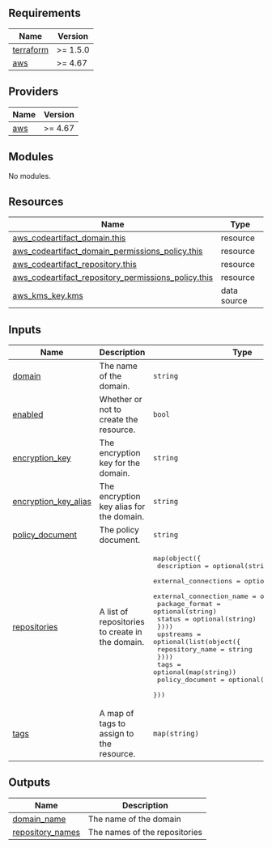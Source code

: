 
<!-- BEGINNING OF PRE-COMMIT-TERRAFORM DOCS HOOK -->
## Requirements

| Name | Version |
|------|---------|
| <a name="requirement_terraform"></a> [terraform](#requirement\_terraform) | >= 1.5.0 |
| <a name="requirement_aws"></a> [aws](#requirement\_aws) | >= 4.67 |

## Providers

| Name | Version |
|------|---------|
| <a name="provider_aws"></a> [aws](#provider\_aws) | >= 4.67 |

## Modules

No modules.

## Resources

| Name | Type |
|------|------|
| [aws_codeartifact_domain.this](https://registry.terraform.io/providers/hashicorp/aws/latest/docs/resources/codeartifact_domain) | resource |
| [aws_codeartifact_domain_permissions_policy.this](https://registry.terraform.io/providers/hashicorp/aws/latest/docs/resources/codeartifact_domain_permissions_policy) | resource |
| [aws_codeartifact_repository.this](https://registry.terraform.io/providers/hashicorp/aws/latest/docs/resources/codeartifact_repository) | resource |
| [aws_codeartifact_repository_permissions_policy.this](https://registry.terraform.io/providers/hashicorp/aws/latest/docs/resources/codeartifact_repository_permissions_policy) | resource |
| [aws_kms_key.kms](https://registry.terraform.io/providers/hashicorp/aws/latest/docs/data-sources/kms_key) | data source |

## Inputs

| Name | Description | Type | Default | Required |
|------|-------------|------|---------|:--------:|
| <a name="input_domain"></a> [domain](#input\_domain) | The name of the domain. | `string` | n/a | yes |
| <a name="input_enabled"></a> [enabled](#input\_enabled) | Whether or not to create the resource. | `bool` | `true` | no |
| <a name="input_encryption_key"></a> [encryption\_key](#input\_encryption\_key) | The encryption key for the domain. | `string` | `null` | no |
| <a name="input_encryption_key_alias"></a> [encryption\_key\_alias](#input\_encryption\_key\_alias) | The encryption key alias for the domain. | `string` | `null` | no |
| <a name="input_policy_document"></a> [policy\_document](#input\_policy\_document) | The policy document. | `string` | `null` | no |
| <a name="input_repositories"></a> [repositories](#input\_repositories) | A list of repositories to create in the domain. | <pre>map(object({<br>    description = optional(string)<br>    external_connections = optional(list(object({<br>      external_connection_name = optional(string)<br>      package_format           = optional(string)<br>      status                   = optional(string)<br>    })))<br>    upstreams = optional(list(object({<br>      repository_name = string<br>    })))<br>    tags            = optional(map(string))<br>    policy_document = optional(string)<br>  }))</pre> | `null` | no |
| <a name="input_tags"></a> [tags](#input\_tags) | A map of tags to assign to the resource. | `map(string)` | `{}` | no |

## Outputs

| Name | Description |
|------|-------------|
| <a name="output_domain_name"></a> [domain\_name](#output\_domain\_name) | The name of the domain |
| <a name="output_repository_names"></a> [repository\_names](#output\_repository\_names) | The names of the repositories |
<!-- END OF PRE-COMMIT-TERRAFORM DOCS HOOK -->
